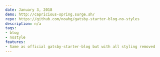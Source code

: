 ```yaml
---
date: January 3, 2018
demo: http://capricious-spring.surge.sh/
repo: https://github.com/noahg/gatsby-starter-blog-no-styles
description: n/a
tags:
- blog
- nostyle
features:
- Same as official gatsby-starter-blog but with all styling removed
---
```

